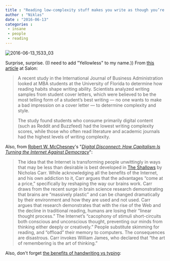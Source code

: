 ```yaml
---
title : "Reading low-complexity stuff makes you write as though you’re intellectually disabled"
author : "Niklas"
date : "2016-06-13"
categories : 
 - insane
 - people
 - reading
---
```


![2016-06-13_1533_03](https://niklasblog.com/wp-content/2016-06-13_1533_03.png)

Surprise, surprise. ((I need to add "Yellowless" to my name.)) From [this article](http://www.salon.com/2016/06/10/its_official_the_internet_is_making_us_dumb_the_more_you_read_online_the_worse_you_write/) at Salon:

> A recent study in the International Journal of Business Administration looked at MBA students at the University of Florida to determine how reading habits shape writing ability. Scientists analyzed writing samples from student cover letters, which were believed to be the most telling form of a student’s best writing — no one wants to make a bad impression on a cover letter — to determine complexity and style.
> 
> The study found students who consume primarily digital content (such as Reddit and Buzzfeed) had the lowest writing complexity scores, while those who often read literature and academic journals had the highest levels of writing complexity.

Also, from [Robert W. McChesney](http://www.robertmcchesney.com)'s "_[Digital Disconnect: How Capitalism Is Turning the Internet Against Democracy](http://robertmcchesney.org/2014/09/01/digital-disconnect-how-capitalism-is-turning-the-internet-against-democracy/)_":

> The idea that the Internet is transforming people unwittingly in ways that may be less than desirable is best developed in [The Shallows](http://www.nicholascarr.com/?page_id=16) by Nicholas Carr. While acknowledging all the benefits of the Internet, and his own addiction to it, Carr argues that the advantages “come at a price,” specifically by reshaping the way our brains work. Carr draws from the recent surge in brain science research demonstrating that brains are “massively plastic” and can be changed dramatically by their environment and how they are used and not used. Carr argues that research demonstrates that with the rise of the Web and the decline in traditional reading, humans are losing their “linear thought process.” The Internet’s “cacophony of stimuli short-circuits both conscious and unconscious thought, preventing our minds from thinking either deeply or creatively.” People substitute skimming for reading, and “offload” their memory to computers. The consequences are disastrous. Carr invokes William James, who declared that “the art of remembering is the art of thinking.”

Also, don't forget [the benefits of handwriting vs typing](http://www.pens.com/blog/the-benefits-of-handwriting-vs-typing/):
